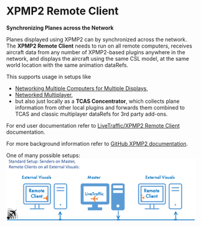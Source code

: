XPMP2 Remote Client
=========

**Synchronizing Planes across the Network**

Planes displayed using XPMP2 can by synchronized across the network.
The **XPMP2 Remote Client** needs to run on all remote computers,
receives aircraft data from any number of XPMP2-based plugins anywhere
in the network, and displays the aircraft using the same CSL model,
at the same world location with the same animation dataRefs.

This supports usage in setups like
- [Networking Multiple Computers for Multiple Displays](https://x-plane.com/manuals/desktop/#networkingmultiplecomputersformultipledisplays),
- [Networked Multiplayer](https://x-plane.com/manuals/desktop/#networkedmultiplayer),
- but also just locally as a **TCAS Concentrator**, which collects plane
  information from other local plugins and forwards them combined to TCAS
  and classic multiplayer dataRefs for 3rd party add-ons.

For end user documentation refer to
[LiveTraffic/XPMP2 Remote Client](https://twinfan.gitbook.io/livetraffic/setup/installation/xpmp2-remote-client)
documentation.

For more background information refer to
[GitHub XPMP2 documentation](https://twinfan.github.io/XPMP2/Remote.html).

One of many possible setups:
![XPMP2 in a Standard Networked Setup](../docs/pic/XPMP2_Remote_Standard.png)
